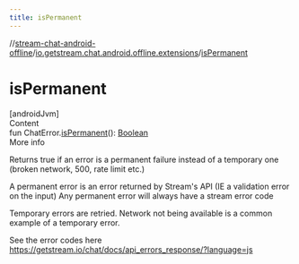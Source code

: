 ```yaml
---
title: isPermanent
---
```

//[stream-chat-android-offline](../../index.md)/[io.getstream.chat.android.offline.extensions](index.md)/[isPermanent](isPermanent.md)



# isPermanent  
[androidJvm]  
Content  
fun ChatError.[isPermanent](isPermanent.md)(): [Boolean](https://kotlinlang.org/api/latest/jvm/stdlib/kotlin/-boolean/index.html)  
More info  


Returns true if an error is a permanent failure instead of a temporary one (broken network, 500, rate limit etc.)



A permanent error is an error returned by Stream's API (IE a validation error on the input) Any permanent error will always have a stream error code



Temporary errors are retried. Network not being available is a common example of a temporary error.



See the error codes here https://getstream.io/chat/docs/api_errors_response/?language=js

  



